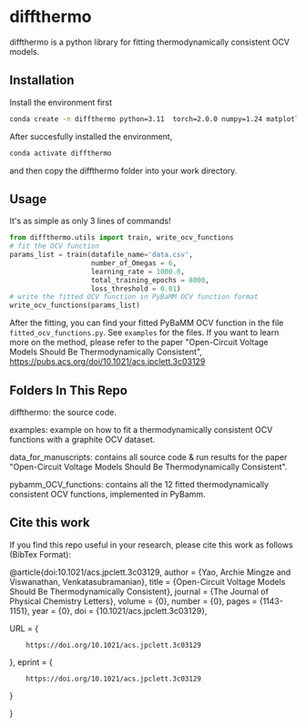 # diffthermo
diffthermo is a python library for fitting thermodynamically consistent OCV models.


## Installation 
Install the environment first
```bash
conda create -n diffthermo python=3.11  torch=2.0.0 numpy=1.24 matplotlib pandas
```
After succesfully installed the environment, 
```bash
conda activate diffthermo 
```
and then copy the diffthermo folder into your work directory.

## Usage
It's as simple as only 3 lines of commands!
```python
from diffthermo.utils import train, write_ocv_functions
# fit the OCV function
params_list = train(datafile_name='data.csv', 
                    number_of_Omegas = 6, 
                    learning_rate = 1000.0, 
                    total_training_epochs = 8000,
                    loss_threshold = 0.01)
# write the fitted OCV function in PyBaMM OCV function format
write_ocv_functions(params_list)
```
After the fitting, you can find your fitted PyBaMM OCV function in the file `fitted_ocv_functions.py`.
See `examples` for the files. If you want to learn more on the method, please refer to the paper "Open-Circuit Voltage Models Should Be Thermodynamically Consistent", https://pubs.acs.org/doi/10.1021/acs.jpclett.3c03129


## Folders In This Repo
diffthermo: the source code. 

examples: example on how to fit a thermodynamically consistent OCV functions with a graphite OCV dataset.

data_for_manuscripts: contains all source code & run results for the paper "Open-Circuit Voltage Models Should Be Thermodynamically Consistent".

pybamm_OCV_functions: contains all the 12 fitted thermodynamically consistent OCV functions, implemented in PyBamm. 


## Cite this work
If you find this repo useful in your research, please cite this work as follows (BibTex Format):

@article{doi:10.1021/acs.jpclett.3c03129,
author = {Yao, Archie Mingze and Viswanathan, Venkatasubramanian},
title = {Open-Circuit Voltage Models Should Be Thermodynamically Consistent},
journal = {The Journal of Physical Chemistry Letters},
volume = {0},
number = {0},
pages = {1143-1151},
year = {0},
doi = {10.1021/acs.jpclett.3c03129},

URL = { 
    
        https://doi.org/10.1021/acs.jpclett.3c03129
    
    

},
eprint = { 
    
        https://doi.org/10.1021/acs.jpclett.3c03129
    
    

}

}





